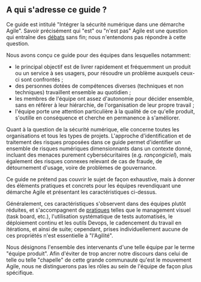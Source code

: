 ## A qui s'adresse ce guide ?

Ce guide est intitulé "Intégrer la sécurité numérique dans une démarche Agile". Savoir précisément qui "est" ou "n'est pas" Agile est une question qui entraîne des [débats](http://agilefocus.com/2009/02/06/agile-versus-agile/) sans fin; nous n'entendons pas répondre à cette question.

Nous avons conçu ce guide pour des équipes dans lesquelles notamment:

* le principal objectif est de livrer rapidement et fréquemment un produit ou un service à ses usagers, pour résoudre un problème auxquels ceux-ci sont confrontés ;
* des personnes dotées de compétences diverses \(techniques et non techniques\) travaillent ensemble au quotidien ;
* les membres de l'équipe ont assez d'autonomie pour décider ensemble, sans en référer à leur hiérarchie, de l'organisation de leur propre travail ;
* l'équipe porte une attention particulière à la qualité de ce qu'elle produit, s'outille en conséquence et cherche en permanence à s'améliorer.

Quant à la question de la sécurité numérique, elle concerne toutes les organisations et tous les types de projets. L'approche d'identification et de traitement des risques proposées dans ce guide permet d'identifier un ensemble de risques numériques dimensionnants dans un contexte donné, incluant des menaces purement cybersécuritaires \(e.g. _rançongiciel_\), mais également des risques connexes relevant de cas de fraude, de détournement d'usage, voire de problèmes de gouvernance.

Ce guide ne prétend pas couvrir le sujet de façon exhaustive, mais à donner des éléments pratiques et concrets pour les équipes revendiquant une démarche Agile et présentant les caractéristiques ci-dessus.

Généralement, ces caractéristiques s'observent dans des équipes plutôt réduites, et s'accompagnent de [pratiques](http://referentiel.institut-agile.fr/) telles que le management visuel \(task board, etc.\), l'utilisation systématique de tests automatisés, le déploiement continu et les outils Devops, le cadencement du travail en itérations, et ainsi de suite; cependant, prises individuellement aucune de ces propriétés n'est essentielle à "l'Agilité".

Nous désignons l'ensemble des intervenants d'une telle équipe par le terme "équipe produit". Afin d'éviter de trop ancrer notre discours dans celui de telle ou telle "chapelle" de cette grande communauté qu'est le mouvement Agile, nous ne distinguerons pas les rôles au sein de l'équipe de façon plus spécifique.

